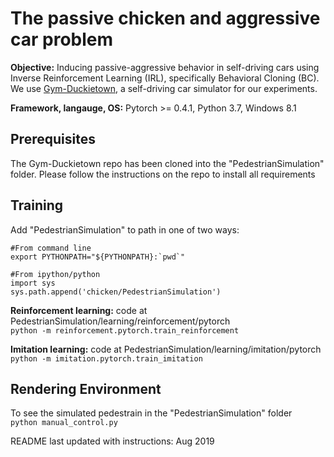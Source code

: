 # The passive chicken and aggressive car problem

**Objective:** Inducing passive-aggressive behavior in self-driving cars using Inverse Reinforcement Learning (IRL), specifically Behavioral Cloning (BC). We use [Gym-Duckietown](https://github.com/duckietown/gym-duckietown), a self-driving car simulator for our experiments.

**Framework, langauge, OS:** Pytorch >= 0.4.1, Python 3.7, Windows 8.1

## Prerequisites
The Gym-Duckietown repo has been cloned into the "PedestrianSimulation" folder. Please follow the instructions on the repo to install all requirements

## Training
Add "PedestrianSimulation" to path in one of two ways:

    #From command line
    export PYTHONPATH="${PYTHONPATH}:`pwd`"

    #From ipython/python
    import sys
    sys.path.append('chicken/PedestrianSimulation') 

**Reinforcement learning:** code at PedestrianSimulation/learning/reinforcement/pytorch \
``python -m reinforcement.pytorch.train_reinforcement``

**Imitation learning:** code at PedestrianSimulation/learning/imitation/pytorch \
``python -m imitation.pytorch.train_imitation``

## Rendering Environment
To see the simulated pedestrain in the "PedestrianSimulation" folder \
``python manual_control.py``

README last updated with instructions: Aug 2019